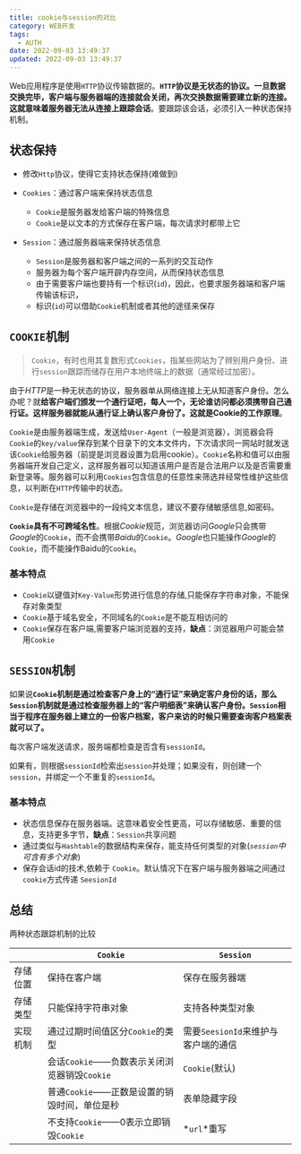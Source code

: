```yaml
---
title: cookie与session的对比
category: WEB开发
tags:
  - AUTH
date: 2022-09-03 13:49:37
updated: 2022-09-03 13:49:37
---
```

Web应用程序是使用`HTTP`协议传输数据的。**​**​**​`HTTP`​**​**​**​**协议是无状态的协议。一旦数据交换完毕，客户端与服务器端的连接就会关闭，再次交换数据需要建立新的连接。这就意味着服务器无法从连接上跟踪会话**。要跟踪该会话，必须引入一种状态保持机制。

## 状态保持

- 修改`Http`协议，使得它支持状态保持(难做到)
- `Cookies`：通过客户端来保持状态信息

  - `Cookie`是服务器发给客户端的特殊信息
  - `Cookie`是以文本的方式保存在客户端，每次请求时都带上它
- `Session`：通过服务器端来保持状态信息

  - `Session`是服务器和客户端之间的一系列的交互动作
  - 服务器为每个客户端开辟内存空间，从而保持状态信息
  - 由于需要客户端也要持有一个标识(`id`)，因此，也要求服务器端和客户端传输该标识，
  - 标识(`id`)可以借助`Cookie`机制或者其他的途径来保存

## `COOKIE`机制

> `Cookie`，有时也用其复数形式`Cookies`，指某些网站为了辨别用户身份、进行`session`跟踪而储存在用户本地终端上的数据（通常经过加密）。

由于*HTTP*是一种无状态的协议，服务器单从网络连接上无从知道客户身份。怎么办呢？就**给客户端们颁发一个通行证吧，每人一个，无论谁访问都必须携带自己通行证。这样服务器就能从通行证上确认客户身份了。这就是Cookie的工作原理**。

`Cookie`是由服务器端生成，发送给`User-Agent`（一般是浏览器），浏览器会将`Cookie`的`key/value`保存到某个目录下的文本文件内，下次请求同一网站时就发送该`Cookie`给服务器（前提是浏览器设置为启用cookie）。`Cookie`名称和值可以由服务器端开发自己定义，这样服务器可以知道该用户是否是合法用户以及是否需要重新登录等。服务器可以利用`Cookies`包含信息的任意性来筛选并经常性维护这些信息，以判断在`HTTP`传输中的状态。

`Cookie`是存储在浏览器中的一段纯文本信息，建议不要存储敏感信息,如密码。

**​**​**​`Cookie`​**​**​**​**具有不可跨域名性**。根据*Cookie*规范，浏览器访问*Google*只会携带*Google*的`Cookie`，而不会携带*Baidu*的`Cookie`。*Google*也只能操作*Google*的`Cookie`，而不能操作Baidu的`Cookie`。

### 基本特点

- `Cookie`以键值对`Key-Value`形势进行信息的存储,只能保存字符串对象，不能保存对象类型
- `Cookie`基于域名安全，不同域名的`Cookie`是不能互相访问的
- `Cookie`保存在客户端,需要客户端浏览器的支持，**缺点**：浏览器用户可能会禁用`Cookie`

## `SESSION`机制

如果说 **​**​**​`Cookie`​**​**​**​**机制是通过检查客户身上的“通行证”来确定客户身份的话，那么**​**​**​**​`Session`​**​**​**​**机制就是通过检查服务器上的“客户明细表”来确认客户身份。**​****​****​**​**​**​`Session`​**​**​**​**相当于程序在服务器上建立的一份客户档案，客户来访的时候只需要查询客户档案表就可以了。**

每次客户端发送请求，服务端都检查是否含有`sessionId`。

如果有，则根据`sessionId`检索出`session`并处理；如果没有，则创建一个`session`，并绑定一个不重复的`sessionId`。

### 基本特点

- 状态信息保存在服务器端。这意味着安全性更高，可以存储敏感、重要的信息，支持更多字节，**缺点**：`Session`共享问题
- 通过类似与`Hashtable`的数据结构来保存，能支持任何类型的对象(*​*​*​`session`​*​*​*​*中可含有多个对象*)
- 保存会话id的技术,依赖于 `Cookie`。默认情况下在客户端与服务器端之间通过`cookie`方式传递 `SeesionId`

## 总结

两种状态跟踪机制的比较

||`Cookie`|`Session`|
| --------| --------------------------------------| ------------------------|
|存储位置|保持在客户端|保存在服务器端|
|存储类型|只能保持字符串对象|支持各种类型对象|
|实现机制|通过过期时间值区分`Cookie`的类型|需要`SeesionId`来维护与客户端的通信|
||会话`Cookie`——负数表示关闭浏览器销毁`Cookie`|`Cookie`(默认)|
||普通`Cookie`——正数是设置的销毁时间，单位是秒|表单隐藏字段|
||不支持`Cookie`——0表示立即销毁`Cookie`|*`url`*重写|
